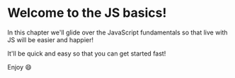 # Welcome to the JS basics! 
In this chapter we'll glide over the JavaScript fundamentals so that live with JS will be easier and happier!

It'll be quick and easy so that you can get started fast!

Enjoy :smile:
